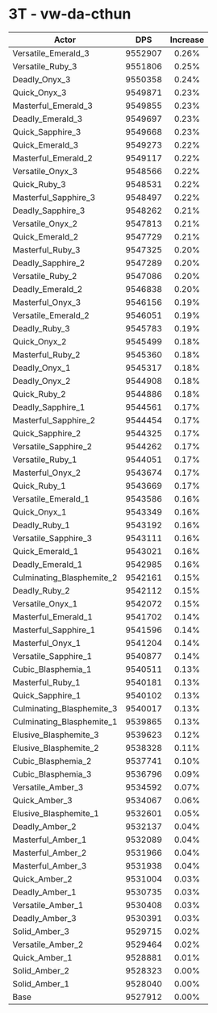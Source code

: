 # 3T - vw-da-cthun
| Actor | DPS | Increase |
|---|:---:|:---:|
|Versatile_Emerald_3|9552907|0.26%|
|Versatile_Ruby_3|9551806|0.25%|
|Deadly_Onyx_3|9550358|0.24%|
|Quick_Onyx_3|9549871|0.23%|
|Masterful_Emerald_3|9549855|0.23%|
|Deadly_Emerald_3|9549697|0.23%|
|Quick_Sapphire_3|9549668|0.23%|
|Quick_Emerald_3|9549273|0.22%|
|Masterful_Emerald_2|9549117|0.22%|
|Versatile_Onyx_3|9548566|0.22%|
|Quick_Ruby_3|9548531|0.22%|
|Masterful_Sapphire_3|9548497|0.22%|
|Deadly_Sapphire_3|9548262|0.21%|
|Versatile_Onyx_2|9547813|0.21%|
|Quick_Emerald_2|9547729|0.21%|
|Masterful_Ruby_3|9547325|0.20%|
|Deadly_Sapphire_2|9547289|0.20%|
|Versatile_Ruby_2|9547086|0.20%|
|Deadly_Emerald_2|9546838|0.20%|
|Masterful_Onyx_3|9546156|0.19%|
|Versatile_Emerald_2|9546051|0.19%|
|Deadly_Ruby_3|9545783|0.19%|
|Quick_Onyx_2|9545499|0.18%|
|Masterful_Ruby_2|9545360|0.18%|
|Deadly_Onyx_1|9545317|0.18%|
|Deadly_Onyx_2|9544908|0.18%|
|Quick_Ruby_2|9544886|0.18%|
|Deadly_Sapphire_1|9544561|0.17%|
|Masterful_Sapphire_2|9544454|0.17%|
|Quick_Sapphire_2|9544325|0.17%|
|Versatile_Sapphire_2|9544262|0.17%|
|Versatile_Ruby_1|9544051|0.17%|
|Masterful_Onyx_2|9543674|0.17%|
|Quick_Ruby_1|9543669|0.17%|
|Versatile_Emerald_1|9543586|0.16%|
|Quick_Onyx_1|9543349|0.16%|
|Deadly_Ruby_1|9543192|0.16%|
|Versatile_Sapphire_3|9543111|0.16%|
|Quick_Emerald_1|9543021|0.16%|
|Deadly_Emerald_1|9542985|0.16%|
|Culminating_Blasphemite_2|9542161|0.15%|
|Deadly_Ruby_2|9542112|0.15%|
|Versatile_Onyx_1|9542072|0.15%|
|Masterful_Emerald_1|9541702|0.14%|
|Masterful_Sapphire_1|9541596|0.14%|
|Masterful_Onyx_1|9541204|0.14%|
|Versatile_Sapphire_1|9540877|0.14%|
|Cubic_Blasphemia_1|9540511|0.13%|
|Masterful_Ruby_1|9540181|0.13%|
|Quick_Sapphire_1|9540102|0.13%|
|Culminating_Blasphemite_3|9540017|0.13%|
|Culminating_Blasphemite_1|9539865|0.13%|
|Elusive_Blasphemite_3|9539623|0.12%|
|Elusive_Blasphemite_2|9538328|0.11%|
|Cubic_Blasphemia_2|9537741|0.10%|
|Cubic_Blasphemia_3|9536796|0.09%|
|Versatile_Amber_3|9534592|0.07%|
|Quick_Amber_3|9534067|0.06%|
|Elusive_Blasphemite_1|9532601|0.05%|
|Deadly_Amber_2|9532137|0.04%|
|Masterful_Amber_1|9532089|0.04%|
|Masterful_Amber_2|9531966|0.04%|
|Masterful_Amber_3|9531938|0.04%|
|Quick_Amber_2|9531004|0.03%|
|Deadly_Amber_1|9530735|0.03%|
|Versatile_Amber_1|9530408|0.03%|
|Deadly_Amber_3|9530391|0.03%|
|Solid_Amber_3|9529715|0.02%|
|Versatile_Amber_2|9529464|0.02%|
|Quick_Amber_1|9528881|0.01%|
|Solid_Amber_2|9528323|0.00%|
|Solid_Amber_1|9528040|0.00%|
|Base|9527912|0.00%|
